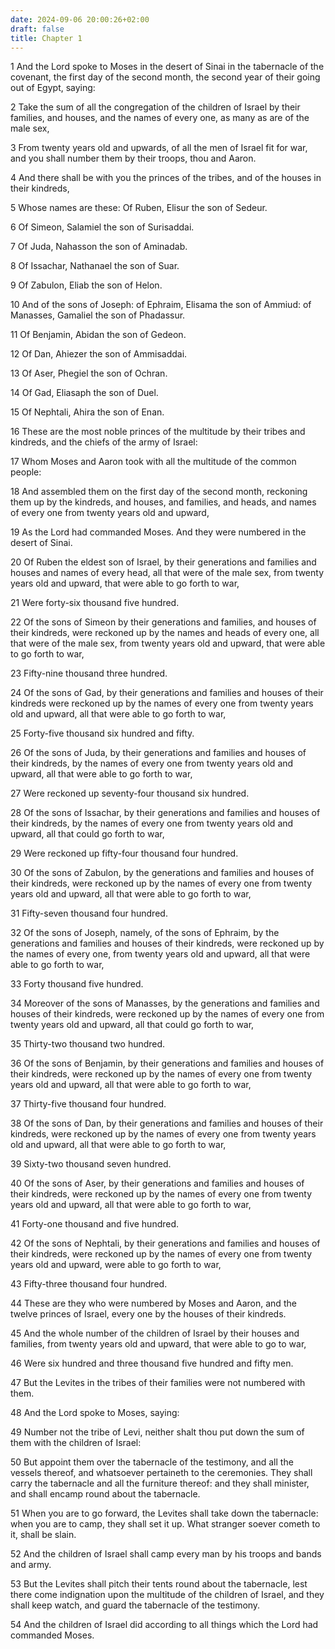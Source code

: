 ```yaml
---
date: 2024-09-06 20:00:26+02:00
draft: false
title: Chapter 1
---
```




1 And the Lord spoke to Moses in the desert of Sinai in the tabernacle of the covenant, the first day of the second month, the second year of their going out of Egypt, saying:

2 Take the sum of all the congregation of the children of Israel by their families, and houses, and the names of every one, as many as are of the male sex,

3 From twenty years old and upwards, of all the men of Israel fit for war, and you shall number them by their troops, thou and Aaron.

4 And there shall be with you the princes of the tribes, and of the houses in their kindreds,

5 Whose names are these: Of Ruben, Elisur the son of Sedeur.

6 Of Simeon, Salamiel the son of Surisaddai.

7 Of Juda, Nahasson the son of Aminadab.

8 Of Issachar, Nathanael the son of Suar.

9 Of Zabulon, Eliab the son of Helon.

10 And of the sons of Joseph: of Ephraim, Elisama the son of Ammiud: of Manasses, Gamaliel the son of Phadassur.

11 Of Benjamin, Abidan the son of Gedeon.

12 Of Dan, Ahiezer the son of Ammisaddai.

13 Of Aser, Phegiel the son of Ochran.

14 Of Gad, Eliasaph the son of Duel.

15 Of Nephtali, Ahira the son of Enan.

16 These are the most noble princes of the multitude by their tribes and kindreds, and the chiefs of the army of Israel:

17 Whom Moses and Aaron took with all the multitude of the common people:

18 And assembled them on the first day of the second month, reckoning them up by the kindreds, and houses, and families, and heads, and names of every one from twenty years old and upward,

19 As the Lord had commanded Moses. And they were numbered in the desert of Sinai.

20 Of Ruben the eldest son of Israel, by their generations and families and houses and names of every head, all that were of the male sex, from twenty years old and upward, that were able to go forth to war,

21 Were forty-six thousand five hundred.

22 Of the sons of Simeon by their generations and families, and houses of their kindreds, were reckoned up by the names and heads of every one, all that were of the male sex, from twenty years old and upward, that were able to go forth to war,

23 Fifty-nine thousand three hundred.

24 Of the sons of Gad, by their generations and families and houses of their kindreds were reckoned up by the names of every one from twenty years old and upward, all that were able to go forth to war,

25 Forty-five thousand six hundred and fifty.

26 Of the sons of Juda, by their generations and families and houses of their kindreds, by the names of every one from twenty years old and upward, all that were able to go forth to war,

27 Were reckoned up seventy-four thousand six hundred.

28 Of the sons of Issachar, by their generations and families and houses of their kindreds, by the names of every one from twenty years old and upward, all that could go forth to war,

29 Were reckoned up fifty-four thousand four hundred.

30 Of the sons of Zabulon, by the generations and families and houses of their kindreds, were reckoned up by the names of every one from twenty years old and upward, all that were able to go forth to war,

31 Fifty-seven thousand four hundred.

32 Of the sons of Joseph, namely, of the sons of Ephraim, by the generations and families and houses of their kindreds, were reckoned up by the names of every one, from twenty years old and upward, all that were able to go forth to war,

33 Forty thousand five hundred.

34 Moreover of the sons of Manasses, by the generations and families and houses of their kindreds, were reckoned up by the names of every one from twenty years old and upward, all that could go forth to war,

35 Thirty-two thousand two hundred.

36 Of the sons of Benjamin, by their generations and families and houses of their kindreds, were reckoned up by the names of every one from twenty years old and upward, all that were able to go forth to war,

37 Thirty-five thousand four hundred.

38 Of the sons of Dan, by their generations and families and houses of their kindreds, were reckoned up by the names of every one from twenty years old and upward, all that were able to go forth to war,

39 Sixty-two thousand seven hundred.

40 Of the sons of Aser, by their generations and families and houses of their kindreds, were reckoned up by the names of every one from twenty years old and upward, all that were able to go forth to war,

41 Forty-one thousand and five hundred.

42 Of the sons of Nephtali, by their generations and families and houses of their kindreds, were reckoned up by the names of every one from twenty years old and upward, were able to go forth to war,

43 Fifty-three thousand four hundred.

44 These are they who were numbered by Moses and Aaron, and the twelve princes of Israel, every one by the houses of their kindreds.

45 And the whole number of the children of Israel by their houses and families, from twenty years old and upward, that were able to go to war,

46 Were six hundred and three thousand five hundred and fifty men.

47 But the Levites in the tribes of their families were not numbered with them.

48 And the Lord spoke to Moses, saying:

49 Number not the tribe of Levi, neither shalt thou put down the sum of them with the children of Israel:

50 But appoint them over the tabernacle of the testimony, and all the vessels thereof, and whatsoever pertaineth to the ceremonies. They shall carry the tabernacle and all the furniture thereof: and they shall minister, and shall encamp round about the tabernacle.

51 When you are to go forward, the Levites shall take down the tabernacle: when you are to camp, they shall set it up. What stranger soever cometh to it, shall be slain.

52 And the children of Israel shall camp every man by his troops and bands and army.

53 But the Levites shall pitch their tents round about the tabernacle, lest there come indignation upon the multitude of the children of Israel, and they shall keep watch, and guard the tabernacle of the testimony.

54 And the children of Israel did according to all things which the Lord had commanded Moses.


